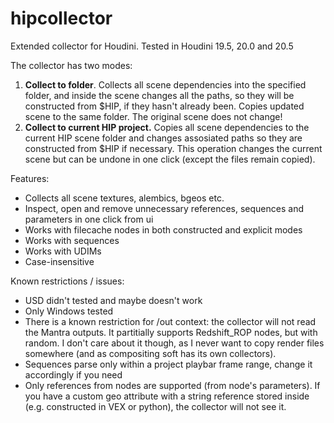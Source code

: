 # hipcollector
Extended collector for Houdini. Tested in Houdini 19.5, 20.0 and 20.5

The collector has two modes:
1. **Collect to folder**. Collects all scene dependencies into the specified folder, and inside the scene changes all the paths, so they will be constructed from $HIP, if they hasn't already been. Copies updated scene to the same folder. The original scene does not change!
2. **Collect to current HIP project.** Copies all scene dependencies to the current HIP scene folder and changes assosiated paths so they are constructed from $HIP if necessary. This operation changes the current scene but can be undone in one click (except the files remain copied).

Features:
- Collects all scene textures, alembics, bgeos etc.
- Inspect, open and remove unnecessary references, sequences and parameters in one click from ui
- Works with filecache nodes in both constructed and explicit modes
- Works with sequences
- Works with UDIMs
- Case-insensitive

Known restrictions / issues:
- USD didn't tested and maybe doesn't work
- Only Windows tested
- There is a known restriction for /out context: the collector will not read the Mantra outputs. It partitially supports Redshift_ROP nodes, but with random. I don't care about it though, as I never want to copy render files somewhere (and as compositing soft has its own collectors).
- Sequences parse only within a project playbar frame range, change it accordingly if you need
- Only references from nodes are supported (from node's parameters). If you have a custom geo attribute with a string reference stored inside (e.g. constructed in VEX or python), the collector will not see it.
